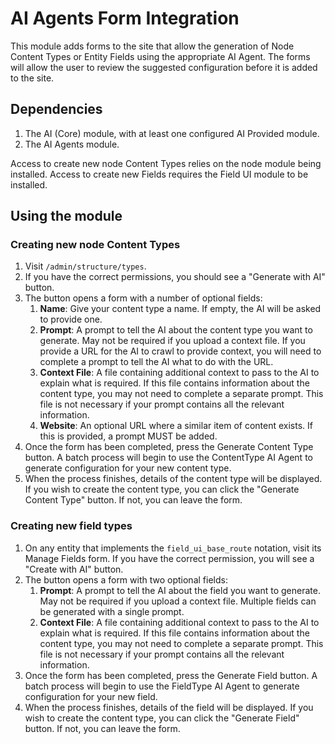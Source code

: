 # AI Agents Form Integration
This module adds forms to the site that allow the generation of Node Content
Types or Entity Fields using the appropriate AI Agent. The forms will allow the
user to review the suggested configuration before it is added to the site.

## Dependencies
1. The AI (Core) module, with at least one configured AI Provided module.
2. The AI Agents module.

Access to create new node Content Types relies on the node module being
installed. Access to create new Fields requires the Field UI module to be
installed.

## Using the module
### Creating new node Content Types
1. Visit `/admin/structure/types`.
2. If you have the correct permissions, you should see a "Generate with AI"
   button.
3. The button opens a form with a number of optional fields:
   1. **Name**: Give your content type a name. If empty, the AI will be asked
      to provide one.
   2. **Prompt**: A prompt to tell the AI about the content type you want to
      generate. May not be required if you upload a context file. If you provide
      a URL for the AI to crawl to provide context, you will need to complete a
      prompt to tell the AI what to do with the URL.
   3. **Context File**: A file containing additional context to pass to the AI
      to explain what is required. If this file contains information about the
      content type, you may not need to complete a separate prompt. This file is
      not necessary if your prompt contains all the relevant information.
   4. **Website**: An optional URL where a similar item of content exists. If
      this is provided, a prompt MUST be added.
4. Once the form has been completed, press the Generate Content Type button. A
   batch process will begin to use the ContentType AI Agent to generate
   configuration for your new content type.
5. When the process finishes, details of the content type will be displayed. If
   you wish to create the content type, you can click the "Generate Content
   Type" button. If not, you can leave the form.

### Creating new field types
1. On any entity that implements the `field_ui_base_route` notation, visit its
   Manage Fields form. If you have the correct permission, you will see a
   "Create with AI" button.
2. The button opens a form with two optional fields:
   1. **Prompt**: A prompt to tell the AI about the field you want to
      generate. May not be required if you upload a context file. Multiple
      fields can be generated with a single prompt.
   2. **Context File**: A file containing additional context to pass to the AI
      to explain what is required. If this file contains information about the
      content type, you may not need to complete a separate prompt. This file is
      not necessary if your prompt contains all the relevant information.
3. Once the form has been completed, press the Generate Field button. A
   batch process will begin to use the FieldType AI Agent to generate
   configuration for your new field.
4. When the process finishes, details of the field will be displayed. If you
   wish to create the content type, you can click the "Generate Field" button.
   If not, you can leave the form.